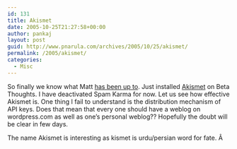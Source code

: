 ```yaml
---
id: 131
title: Akismet
date: 2005-10-25T21:27:58+00:00
author: pankaj
layout: post
guid: http://www.pnarula.com/archives/2005/10/25/akismet/
permalink: /2005/akismet/
categories:
  - Misc
---
```

So finally we know what Matt <a href="http://matt.wordpress.com/2005/10/25/announcing-akismet/" onclick="_gaq.push(['_trackEvent', 'outbound-article', 'http://matt.wordpress.com/2005/10/25/announcing-akismet/', 'has been up to']);" >has been up to</a>. Just installed <a href="http://akismet.com" onclick="_gaq.push(['_trackEvent', 'outbound-article', 'http://akismet.com', 'Akismet']);" >Akismet</a> on Beta Thoughts. I have deactivated Spam Karma for now. Let us see how effective Akismet is. One thing I fail to understand is the distribution mechanism of API keys. Does that mean that every one should have a weblog on wordpress.com as well as one&#8217;s personal weblog?? Hopefully the doubt will be clear in few days.

The name Akismet is interesting as kismet is urdu/persian word for fate. Â 